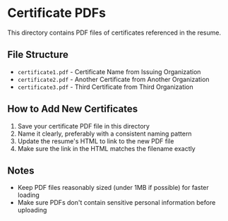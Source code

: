 # Certificate PDFs

This directory contains PDF files of certificates referenced in the resume.

## File Structure

- `certificate1.pdf` - Certificate Name from Issuing Organization
- `certificate2.pdf` - Another Certificate from Another Organization
- `certificate3.pdf` - Third Certificate from Third Organization

## How to Add New Certificates

1. Save your certificate PDF file in this directory
2. Name it clearly, preferably with a consistent naming pattern
3. Update the resume's HTML to link to the new PDF file
4. Make sure the link in the HTML matches the filename exactly

## Notes

- Keep PDF files reasonably sized (under 1MB if possible) for faster loading
- Make sure PDFs don't contain sensitive personal information before uploading
